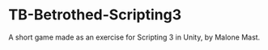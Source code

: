 # TB-Betrothed-Scripting3
A short game made as an exercise for Scripting 3 in Unity, by Malone Mast.
